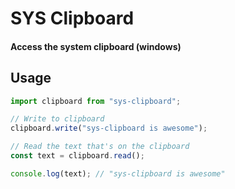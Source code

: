 # SYS Clipboard

#### Access the system clipboard (windows)

## Usage

```typescript
import clipboard from "sys-clipboard";

// Write to clipboard
clipboard.write("sys-clipboard is awesome");

// Read the text that's on the clipboard
const text = clipboard.read();

console.log(text); // "sys-clipboard is awesome"
```
